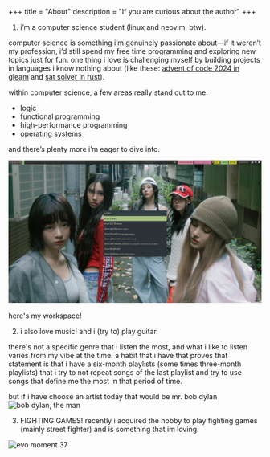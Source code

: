 +++
title = "About"
description = "If you are curious about the author"
+++

1. i’m a computer science student (linux and neovim, btw).

computer science is something i’m genuinely passionate about—if it weren’t my profession, i’d still spend my free time programming and exploring new topics just for fun.
one thing i love is challenging myself by building projects in languages i know nothing about (like these: [advent of code 2024 in gleam](https://github.com/dabzr/AoC-2024.git) and [sat solver in rust](https://github.com/dabzr/saturno.git)).

within computer science, a few areas really stand out to me:  
- logic  
- functional programming  
- high-performance programming  
- operating systems  

and there’s plenty more i’m eager to dive into. 

![my fedora-sway workspace](https://github.com/dabzr/dabzr.github.io/blob/0fdf6f33c98613e2c51f0a745fb0fb13c9b14262/images/workspace.jpg)

here's my workspace!

2. i also love music! and i (try to) play guitar.

there's not a specific genre that i listen the most, and what i like to listen varies from my vibe at the time.
a habit that i have that proves that statement is that i have a six-month playlists (some times three-month playlists) that i try to not repeat songs of the 
last playlist and try to use songs that define me the most in that period of time.

but if i have choose an artist today that would be mr. bob dylan
![bob dylan, the man](https://monkeybuzz.com.br/wp-content/uploads/2013/12/artigo(13).jpg) 

3. FIGHTING GAMES! recently i acquired the hobby to play fighting games (mainly street fighter) and is something that im loving.

![evo moment 37](https://img.pastemagazine.com/wp-content/uploads/2024/05/09113233/street-fighter-3-third-strike-main-3.jpg)
